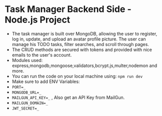 # Task Manager Backend Side - Node.js Project

*  The task manager is built over MongoDB, allowing the user to register, log in, update, and upload an avatar profile picture. The user can manage his TODO tasks, filter searches, and scroll through pages.
*  The CRUD methods are secured with tokens and provided with nice emails to the user's account.
*  Modules used: express,mongodb,mongoose,validators,bcrypt.js,multer,nodemon and more.
*  You can run the code on your local machine using: `npm run dev`
*  Make sure to add ENV Variables:
*   `PORT=_`
*   `MONGODB_URL=_`
*   `MAILGUN_API_KEY=_` , Also get an API Key from MailGun.
*   `MAILGUN_DOMAIN=_`
*   `JWT_SECRET=_`
